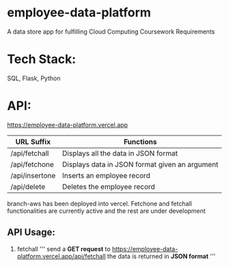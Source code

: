 # employee-data-platform
A data store app for fulfilling Cloud Computing Coursework Requirements

# Tech Stack:
SQL, Flask, Python

# API:


https://employee-data-platform.vercel.app

URL Suffix     | Functions
-------------  | -------------
/api/fetchall  | Displays all the data in JSON format
/api/fetchone  | Displays data in JSON format given an argument
/api/insertone | Inserts an employee record
/api/delete    | Deletes the employee record

branch-aws has been deployed into vercel.
Fetchone and fetchall functionalities are currently active and the rest are under development

## API Usage:

1. fetchall
    '''
    send a **GET request** to  https://employee-data-platform.vercel.app/api/fetchall
    the data is returned in **JSON format**
    '''
